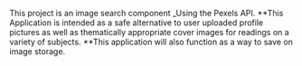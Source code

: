 This project is an image search component
  _Using the Pexels API.
**This Application is intended as a safe alternative to user uploaded profile pictures as well as thematically appropriate cover images for readings on a variety of subjects. 
**This application will also function as a way to save on image storage.
